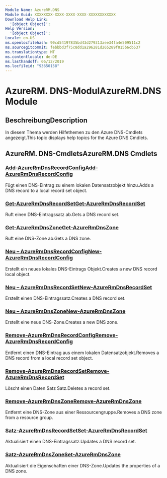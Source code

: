 ```yaml
---
Module Name: AzureRM.DNS
Module Guid: XXXXXXXX-XXXX-XXXX-XXXX-XXXXXXXXXXXX
Download Help Link:
  '[object Object]': 
Help Version:
  '[object Object]': 
Locale: en-US
ms.openlocfilehash: 90cd54197835bd43d279313aee34fa4e509511c2
ms.sourcegitcommit: febbbd3f75c8dd1a296281d265289f015b6cb537
ms.translationtype: MT
ms.contentlocale: de-DE
ms.lasthandoff: 06/12/2019
ms.locfileid: "93650158"
---
```

# <span data-ttu-id="5808e-101">AzureRM. DNS-Modul</span><span class="sxs-lookup"><span data-stu-id="5808e-101">AzureRM.DNS Module</span></span>
## <span data-ttu-id="5808e-102">Beschreibung</span><span class="sxs-lookup"><span data-stu-id="5808e-102">Description</span></span>
<span data-ttu-id="5808e-103">In diesem Thema werden Hilfethemen zu den Azure DNS-Cmdlets angezeigt.</span><span class="sxs-lookup"><span data-stu-id="5808e-103">This topic displays help topics for the Azure DNS Cmdlets.</span></span>

## <span data-ttu-id="5808e-104">AzureRM. DNS-Cmdlets</span><span class="sxs-lookup"><span data-stu-id="5808e-104">AzureRM.DNS Cmdlets</span></span>
### [<span data-ttu-id="5808e-105">Add-AzureRmDnsRecordConfig</span><span class="sxs-lookup"><span data-stu-id="5808e-105">Add-AzureRmDnsRecordConfig</span></span>](Add-AzureRmDnsRecordConfig.md)
<span data-ttu-id="5808e-106">Fügt einen DNS-Eintrag zu einem lokalen Datensatzobjekt hinzu.</span><span class="sxs-lookup"><span data-stu-id="5808e-106">Adds a DNS record to a local record set object.</span></span>

### [<span data-ttu-id="5808e-107">Get-AzureRmDnsRecordSet</span><span class="sxs-lookup"><span data-stu-id="5808e-107">Get-AzureRmDnsRecordSet</span></span>](Get-AzureRmDnsRecordSet.md)
<span data-ttu-id="5808e-108">Ruft einen DNS-Eintragssatz ab.</span><span class="sxs-lookup"><span data-stu-id="5808e-108">Gets a DNS record set.</span></span>

### [<span data-ttu-id="5808e-109">Get-AzureRmDnsZone</span><span class="sxs-lookup"><span data-stu-id="5808e-109">Get-AzureRmDnsZone</span></span>](Get-AzureRmDnsZone.md)
<span data-ttu-id="5808e-110">Ruft eine DNS-Zone ab.</span><span class="sxs-lookup"><span data-stu-id="5808e-110">Gets a DNS zone.</span></span>

### [<span data-ttu-id="5808e-111">Neu – AzureRmDnsRecordConfig</span><span class="sxs-lookup"><span data-stu-id="5808e-111">New-AzureRmDnsRecordConfig</span></span>](New-AzureRmDnsRecordConfig.md)
<span data-ttu-id="5808e-112">Erstellt ein neues lokales DNS-Eintrags Objekt.</span><span class="sxs-lookup"><span data-stu-id="5808e-112">Creates a new DNS record local object.</span></span>

### [<span data-ttu-id="5808e-113">Neu – AzureRmDnsRecordSet</span><span class="sxs-lookup"><span data-stu-id="5808e-113">New-AzureRmDnsRecordSet</span></span>](New-AzureRmDnsRecordSet.md)
<span data-ttu-id="5808e-114">Erstellt einen DNS-Eintragssatz.</span><span class="sxs-lookup"><span data-stu-id="5808e-114">Creates a DNS record set.</span></span>

### [<span data-ttu-id="5808e-115">Neu – AzureRmDnsZone</span><span class="sxs-lookup"><span data-stu-id="5808e-115">New-AzureRmDnsZone</span></span>](New-AzureRmDnsZone.md)
<span data-ttu-id="5808e-116">Erstellt eine neue DNS-Zone.</span><span class="sxs-lookup"><span data-stu-id="5808e-116">Creates a new DNS zone.</span></span>

### [<span data-ttu-id="5808e-117">Remove-AzureRmDnsRecordConfig</span><span class="sxs-lookup"><span data-stu-id="5808e-117">Remove-AzureRmDnsRecordConfig</span></span>](Remove-AzureRmDnsRecordConfig.md)
<span data-ttu-id="5808e-118">Entfernt einen DNS-Eintrag aus einem lokalen Datensatzobjekt.</span><span class="sxs-lookup"><span data-stu-id="5808e-118">Removes a DNS record from a local record set object.</span></span>

### [<span data-ttu-id="5808e-119">Remove-AzureRmDnsRecordSet</span><span class="sxs-lookup"><span data-stu-id="5808e-119">Remove-AzureRmDnsRecordSet</span></span>](Remove-AzureRmDnsRecordSet.md)
<span data-ttu-id="5808e-120">Löscht einen Daten Satz Satz.</span><span class="sxs-lookup"><span data-stu-id="5808e-120">Deletes a record set.</span></span>

### [<span data-ttu-id="5808e-121">Remove-AzureRmDnsZone</span><span class="sxs-lookup"><span data-stu-id="5808e-121">Remove-AzureRmDnsZone</span></span>](Remove-AzureRmDnsZone.md)
<span data-ttu-id="5808e-122">Entfernt eine DNS-Zone aus einer Ressourcengruppe.</span><span class="sxs-lookup"><span data-stu-id="5808e-122">Removes a DNS zone from a resource group.</span></span>

### [<span data-ttu-id="5808e-123">Satz-AzureRmDnsRecordSet</span><span class="sxs-lookup"><span data-stu-id="5808e-123">Set-AzureRmDnsRecordSet</span></span>](Set-AzureRmDnsRecordSet.md)
<span data-ttu-id="5808e-124">Aktualisiert einen DNS-Eintragssatz.</span><span class="sxs-lookup"><span data-stu-id="5808e-124">Updates a DNS record set.</span></span>

### [<span data-ttu-id="5808e-125">Satz-AzureRmDnsZone</span><span class="sxs-lookup"><span data-stu-id="5808e-125">Set-AzureRmDnsZone</span></span>](Set-AzureRmDnsZone.md)
<span data-ttu-id="5808e-126">Aktualisiert die Eigenschaften einer DNS-Zone.</span><span class="sxs-lookup"><span data-stu-id="5808e-126">Updates the properties of a DNS zone.</span></span>

